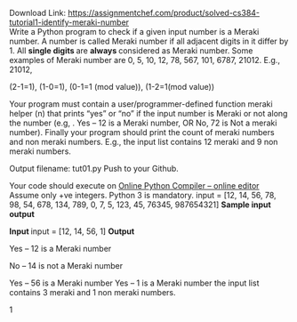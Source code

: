 Download Link: https://assignmentchef.com/product/solved-cs384-tutorial1-identify-meraki-number
<br>
Write a Python program to check if a given input number is a Meraki number. A number is called Meraki number if all adjacent digits in it differ by 1. All <strong>single digits </strong>are <strong>always </strong>considered as Meraki number. Some examples of Meraki number are 0, 5, 10, 12, 78, 567, 101, 6787, 21012. E.g., 21012,

(2-1=1), (1-0=1), (0-1=1 (mod value)), (1-2=1(mod value))

Your program must contain a user/programmer-defined function meraki helper (n) that prints “yes” or “no” if the input number is Meraki or not along the number (e.g, . Yes – 12 is a Meraki number, OR No, 72 is Not a meraki number). Finally your program should print the count of meraki numbers and non meraki numbers. E.g., the input list contains 12 meraki and 9 non meraki numbers.

Output filename: tut01.py Push to your Github.

Your code should execute on <a href="https://www.onlinegdb.com/online_python_compiler">Online Python Compiler – online editor </a>Assume only +ve integers. Python 3 is mandatory. input = [12, 14, 56, 78, 98, 54, 678, 134, 789, 0, 7, 5, 123, 45, 76345, 987654321] <strong>Sample input output</strong>

<strong>Input </strong>input = [12, 14, 56, 1] <strong>Output</strong>

Yes – 12 is a Meraki number

No – 14 is not a Meraki number

Yes – 56 is a Meraki number Yes – 1 is a Meraki number the input list contains 3 meraki and 1 non meraki numbers.

1